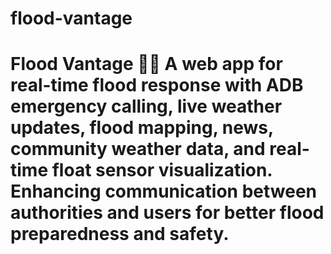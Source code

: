 # flood-vantage
# Flood Vantage 🌊🚨   A web app for real-time flood response with ADB emergency calling, live weather updates, flood mapping, news, community weather data, and real-time float sensor visualization. Enhancing communication between authorities and users for better flood preparedness and safety.

